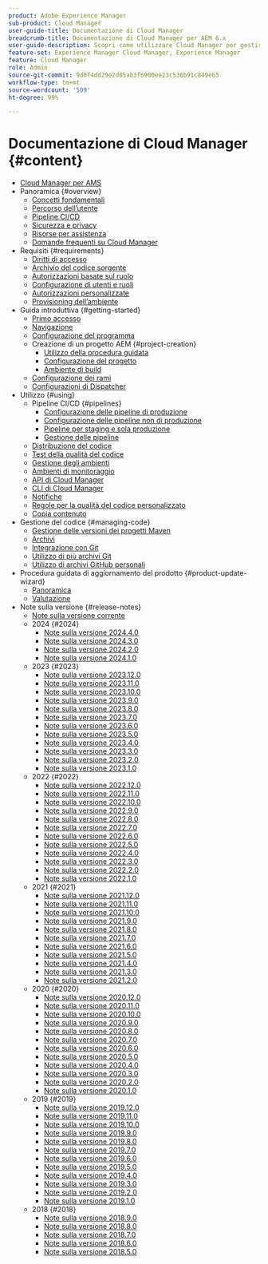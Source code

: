 ```yaml
---
product: Adobe Experience Manager
sub-product: Cloud Manager
user-guide-title: Documentazione di Cloud Manager
breadcrumb-title: Documentazione di Cloud Manager per AEM 6.x
user-guide-description: Scopri come utilizzare Cloud Manager per gestire autonomamente Adobe Experience Manager per AMS nel cloud.
feature-set: Experience Manager Cloud Manager, Experience Manager
feature: Cloud Manager
role: Admin
source-git-commit: 9d0f4dd29e2d05ab3f6900ee23c536b91c849e65
workflow-type: tm+mt
source-wordcount: '509'
ht-degree: 99%

---
```



# Documentazione di Cloud Manager {#content}

+ [Cloud Manager per AMS](/help/introduction.md)
+ Panoramica {#overview}
   + [Concetti fondamentali](/help/overview/key-concepts.md)
   + [Percorso dell’utente](/help/overview/user-journey.md)
   + [Pipeline CI/CD](/help/overview/ci-cd-pipelines.md)
   + [Sicurezza e privacy](/help/overview/security-and-privacy.md)
   + [Risorse per assistenza](/help/overview/help-resources.md)
   + [Domande frequenti su Cloud Manager](/help/overview/faqs.md)
+ Requisiti {#requirements}
   + [Diritti di accesso](/help/requirements/access-rights.md)
   + [Archivio del codice sorgente](/help/requirements/source-code-repository.md)
   + [Autorizzazioni basate sul ruolo](/help/requirements/role-based-permissions.md)
   + [Configurazione di utenti e ruoli](/help/requirements/users-and-roles.md)
   + [Autorizzazioni personalizzate](/help/using/custom-permissions.md)
   + [Provisioning dell’ambiente](/help/requirements/environment-provisioning.md)
+ Guida introduttiva {#getting-started}
   + [Primo accesso](/help/getting-started/first-time-login.md)
   + [Navigazione](/help/getting-started/navigation.md)
   + [Configurazione del programma](/help/getting-started/program-setup.md)
   + Creazione di un progetto AEM {#project-creation}
      + [Utilizzo della procedura guidata](/help/getting-started/using-the-wizard.md)
      + [Configurazione del progetto](/help/getting-started/project-setup.md)
      + [Ambiente di build](/help/getting-started/build-environment.md)
   + [Configurazione dei rami](/help/getting-started/configuring-branches.md)
   + [Configurazioni di Dispatcher](/help/getting-started/dispatcher-configurations.md)
+ Utilizzo {#using}
   + Pipeline CI/CD {#pipelines}
      + [Configurazione delle pipeline di produzione](/help/using/production-pipelines.md)
      + [Configurazione delle pipeline non di produzione](/help/using/non-production-pipelines.md)
      + [Pipeline per staging e sola produzione](/help/using/stage-prod-only.md)
      + [Gestione delle pipeline](/help/using/managing-pipelines.md)
   + [Distribuzione del codice](/help/using/code-deployment.md)
   + [Test della qualità del codice](/help/using/code-quality-testing.md)
   + [Gestione degli ambienti](/help/using/managing-environments.md)
   + [Ambienti di monitoraggio](/help/using/monitoring-environments.md)
   + [API di Cloud Manager](https://developer.adobe.com/experience-cloud/cloud-manager/reference/api/)
   + [CLI di Cloud Manager](https://github.com/adobe/aio-cli-plugin-cloudmanager/blob/main/README.md)
   + [Notifiche](/help/using/notifications.md)
   + [Regole per la qualità del codice personalizzato](/help/using/custom-code-quality-rules.md)
   + [Copia contenuto](/help/using/content-copy.md)
+ Gestione del codice {#managing-code}
   + [Gestione delle versioni dei progetti Maven](/help/managing-code/maven-project-version.md)
   + [Archivi](/help/managing-code/repositories.md)
   + [Integrazione con Git](/help/managing-code/git-integration.md)
   + [Utilizzo di più archivi Git](/help/managing-code/multiple-git-repos.md)
   + [Utilizzo di archivi GitHub personali](/help/managing-code/byo-github.md)
+ Procedura guidata di aggiornamento del prodotto {#product-update-wizard}
   + [Panoramica](/help/product-update-wizard/overview.md)
   + [Valutazione](/help/product-update-wizard/evaluation.md)
+ Note sulla versione {#release-notes}
   + [Note sulla versione corrente](/help/release-notes/current.md)
   + 2024 {#2024}
      + [Note sulla versione 2024.4.0](/help/release-notes/2024/2024-4-0.md)
      + [Note sulla versione 2024.3.0](/help/release-notes/2024/2024-3-0.md)
      + [Note sulla versione 2024.2.0](/help/release-notes/2024/2024-2-0.md)
      + [Note sulla versione 2024.1.0](/help/release-notes/2024/2024-1-0.md)
   + 2023 {#2023}
      + [Note sulla versione 2023.12.0](/help/release-notes/2023/2023-12-0.md)
      + [Note sulla versione 2023.11.0](/help/release-notes/2023/2023-11-0.md)
      + [Note sulla versione 2023.10.0](/help/release-notes/2023/2023-10-0.md)
      + [Note sulla versione 2023.9.0](/help/release-notes/2023/2023-9-0.md)
      + [Note sulla versione 2023.8.0](/help/release-notes/2023/2023-8-0.md)
      + [Note sulla versione 2023.7.0](/help/release-notes/2023/2023-7-0.md)
      + [Note sulla versione 2023.6.0](/help/release-notes/2023/2023-6-0.md)
      + [Note sulla versione 2023.5.0](/help/release-notes/2023/2023-5-0.md)
      + [Note sulla versione 2023.4.0](/help/release-notes/2023/2023-4-0.md)
      + [Note sulla versione 2023.3.0](/help/release-notes/2023/2023-3-0.md)
      + [Note sulla versione 2023.2.0](/help/release-notes/2023/2023-2-0.md)
      + [Note sulla versione 2023.1.0](/help/release-notes/2023/2023-1-0.md)
   + 2022 {#2022}
      + [Note sulla versione 2022.12.0](/help/release-notes/2022/2022-12-0.md)
      + [Note sulla versione 2022.11.0](/help/release-notes/2022/2022-11-0.md)
      + [Note sulla versione 2022.10.0](/help/release-notes/2022/2022-10-0.md)
      + [Note sulla versione 2022.9.0](/help/release-notes/2022/2022-9-0.md)
      + [Note sulla versione 2022.8.0](/help/release-notes/2022/2022-8-0.md)
      + [Note sulla versione 2022.7.0](/help/release-notes/2022/2022-7-0.md)
      + [Note sulla versione 2022.6.0](/help/release-notes/2022/2022-6-0.md)
      + [Note sulla versione 2022.5.0](/help/release-notes/2022/2022-5-0.md)
      + [Note sulla versione 2022.4.0](/help/release-notes/2022/2022-4-0.md)
      + [Note sulla versione 2022.3.0](/help/release-notes/2022/2022-3-0.md)
      + [Note sulla versione 2022.2.0](/help/release-notes/2022/2022-2-0.md)
      + [Note sulla versione 2022.1.0](/help/release-notes/2022/2022-1-0.md)
   + 2021 {#2021}
      + [Note sulla versione 2021.12.0](/help/release-notes/2021/2021-12-0.md)
      + [Note sulla versione 2021.11.0](/help/release-notes/2021/2021-11-0.md)
      + [Note sulla versione 2021.10.0](/help/release-notes/2021/2021-10-0.md)
      + [Note sulla versione 2021.9.0](/help/release-notes/2021/2021-9-0.md)
      + [Note sulla versione 2021.8.0](/help/release-notes/2021/2021-8-0.md)
      + [Note sulla versione 2021.7.0](/help/release-notes/2021/2021-7-0.md)
      + [Note sulla versione 2021.6.0](/help/release-notes/2021/2021-6-0.md)
      + [Note sulla versione 2021.5.0](/help/release-notes/2021/2021-5-0.md)
      + [Note sulla versione 2021.4.0](/help/release-notes/2021/2021-4-0.md)
      + [Note sulla versione 2021.3.0](/help/release-notes/2021/2021-3-0.md)
      + [Note sulla versione 2021.2.0](/help/release-notes/2021/2021-2-0.md)
   + 2020 {#2020}
      + [Note sulla versione 2020.12.0](/help/release-notes/2020/2020-12-0.md)
      + [Note sulla versione 2020.11.0](/help/release-notes/2020/2020-11-0.md)
      + [Note sulla versione 2020.10.0](/help/release-notes/2020/2020-10-0.md)
      + [Note sulla versione 2020.9.0](/help/release-notes/2020/2020-9-0.md)
      + [Note sulla versione 2020.8.0](/help/release-notes/2020/2020-8-0.md)
      + [Note sulla versione 2020.7.0](/help/release-notes/2020/2020-7-0.md)
      + [Note sulla versione 2020.6.0](/help/release-notes/2020/2020-6-0.md)
      + [Note sulla versione 2020.5.0](/help/release-notes/2020/2020-5-0.md)
      + [Note sulla versione 2020.4.0](/help/release-notes/2020/2020-4-0.md)
      + [Note sulla versione 2020.3.0](/help/release-notes/2020/2020-3-0.md)
      + [Note sulla versione 2020.2.0](/help/release-notes/2020/2020-2-0.md)
      + [Note sulla versione 2020.1.0](/help/release-notes/2020/2020-1-0.md)
   + 2019 {#2019}
      + [Note sulla versione 2019.12.0](/help/release-notes/2019/2019-12-0.md)
      + [Note sulla versione 2019.11.0](/help/release-notes/2019/2019-11-0.md)
      + [Note sulla versione 2019.10.0](/help/release-notes/2019/2019-10-0.md)
      + [Note sulla versione 2019.9.0](/help/release-notes/2019/2019-9-0.md)
      + [Note sulla versione 2019.8.0](/help/release-notes/2019/2019-8-0.md)
      + [Note sulla versione 2019.7.0](/help/release-notes/2019/2019-7-0.md)
      + [Note sulla versione 2019.6.0](/help/release-notes/2019/2019-6-0.md)
      + [Note sulla versione 2019.5.0](/help/release-notes/2019/2019-5-0.md)
      + [Note sulla versione 2019.4.0](/help/release-notes/2019/2019-4-0.md)
      + [Note sulla versione 2019.3.0](/help/release-notes/2019/2019-3-0.md)
      + [Note sulla versione 2019.2.0](/help/release-notes/2019/2019-2-0.md)
      + [Note sulla versione 2019.1.0](/help/release-notes/2019/2019-1-0.md)
   + 2018 {#2018}
      + [Note sulla versione 2018.9.0](/help/release-notes/2018/2018-9-0.md)
      + [Note sulla versione 2018.8.0](/help/release-notes/2018/2018-8-0.md)
      + [Note sulla versione 2018.7.0](/help/release-notes/2018/2018-7-0.md)
      + [Note sulla versione 2018.6.0](/help/release-notes/2018/2018-6-0.md)
      + [Note sulla versione 2018.5.0](/help/release-notes/2018/2018-5-0.md)
